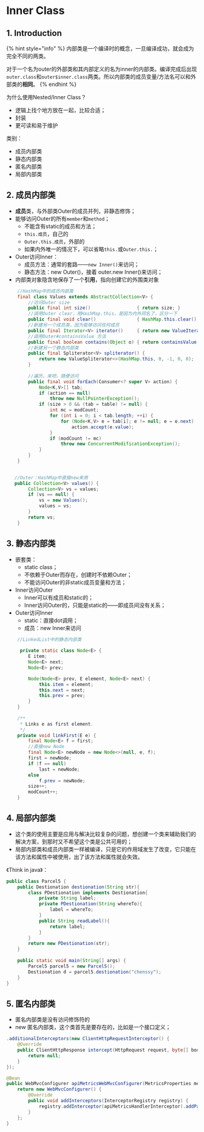 # Inner Class

## 1. Introduction

{% hint style="info" %}
内部类是一个编译时的概念，一旦编译成功，就会成为完全不同的两类。

对于一个名为outer的外部类和其内部定义的名为inner的内部类。编译完成后出现`outer.class`和`outer$inner.class`两类。所以内部类的成员变量/方法名可以和外部类的**相同**。
{% endhint %}

为什么使用Nested/Inner Class？

* 逻辑上找个地方放在一起，比较合适；
* 封装
* 更可读和易于维护

类别：

* 成员内部类
* 静态内部类
* 匿名内部类
* 局部内部类

## 2. **成员内部类**

* **成员**类，与外部类Outer的成员并列，非静态修饰；
* 能够访问Outer的所有`member`和`method`；
  * 不能含有static的成员和方法；
  * `this.成员`，自己的
  * `Outer.this.成员`，外部的
  * 如果内外唯一的情况下，可以省略`this.`或`Outer.this.`；
* Outer访问Inner：
  * 成员方法：通常的套路——`new Inner()`来访问；
  * 静态方法：new Outer\(\)，接着 outer.new Inner\(\)来访问；
* 内部类对象隐含地保存了一个**引用**，指向创建它的外围类对象

```java
    //HashMap中的成员内部类
    final class Values extends AbstractCollection<V> {
        //访问Outer size
        public final int size()                 { return size; }
        //调用Outer clear，用HashMap.this，是因为内外同名了，区分一下
        public final void clear()               { HashMap.this.clear(); }
        //新建另一个成员类，因为能够访问任何成员
        public final Iterator<V> iterator()     { return new ValueIterator(); }
        //调用Outer#containsValue 方法
        public final boolean contains(Object o) { return containsValue(o); }
        //新建另一个静态内部类
        public final Spliterator<V> spliterator() {
            return new ValueSpliterator<>(HashMap.this, 0, -1, 0, 0);
        }
        
        //遍历，来吧，随便访问
        public final void forEach(Consumer<? super V> action) {
            Node<K,V>[] tab;
            if (action == null)
                throw new NullPointerException();
            if (size > 0 && (tab = table) != null) {
                int mc = modCount;
                for (int i = 0; i < tab.length; ++i) {
                    for (Node<K,V> e = tab[i]; e != null; e = e.next)
                        action.accept(e.value);
                }
                if (modCount != mc)
                    throw new ConcurrentModificationException();
            }
        }
    }
    

   //Outer：HashMap中直接new来用
   public Collection<V> values() {
        Collection<V> vs = values;
        if (vs == null) {
            vs = new Values();
            values = vs;
        }
        return vs;
    }
```

## **3. 静态内部类**

* 嵌套类：
  * static class；
  * 不依赖于Outer而存在，创建时不依赖Outer；
  * 不能访问Outer的非static成员变量和方法；
* Inner访问Outer
  * Inner可以有成员和static的；
  * Inner访问Outer的，只能是static的——即成员间没有关系；
* Outer访问Inner
  * static：直接dot调用；
  * 成员：new Inner来访问

```java
    //LinkedList中的静态内部类
 
     private static class Node<E> {
        E item;
        Node<E> next;
        Node<E> prev;

        Node(Node<E> prev, E element, Node<E> next) {
            this.item = element;
            this.next = next;
            this.prev = prev;
        }
    }
    
    /**
     * Links e as first element.
     */
    private void linkFirst(E e) {
        final Node<E> f = first;
        //直接new Node
        final Node<E> newNode = new Node<>(null, e, f);
        first = newNode;
        if (f == null)
            last = newNode;
        else
            f.prev = newNode;
        size++;
        modCount++;
    }
```

## 4. 局部内部类

* 这个类的使用主要是应用与解决比较复杂的问题，想创建一个类来辅助我们的解决方案，到那时又不希望这个类是公共可用的；
* 局部内部类和成员内部类一样被编译，只是它的作用域发生了改变，它只能在该方法和属性中被使用，出了该方法和属性就会失效。

《Think in java》：

```java
public class Parcel5 {
    public Destionation destionation(String str){
        class PDestionation implements Destionation{
            private String label;
            private PDestionation(String whereTo){
                label = whereTo;
            }
            public String readLabel(){
                return label;
            }
        }
        return new PDestionation(str);
    }
    
    public static void main(String[] args) {
        Parcel5 parcel5 = new Parcel5();
        Destionation d = parcel5.destionation("chenssy");
    }
}
```

## 5. 匿名内部类

* 匿名内部类是没有访问修饰符的
* new 匿名内部类，这个类首先是要存在的，比如是一个接口定义；

 

```java
.additionalInterceptors(new ClientHttpRequestInterceptor() {
    @Override
    public ClientHttpResponse intercept(HttpRequest request, byte[] body, ClientHttpRequestExecution execution) throws IOException {
        return null;
    }
});

@Bean
public WebMvcConfigurer apiMetricsWebMvcConfigurer(MetricsProperties metricsProperties, ApiMetricsHandlerInterceptor apiMetricsHandlerInterceptor) {
    return new WebMvcConfigurer() {
        @Override
        public void addInterceptors(InterceptorRegistry registry) {
            registry.addInterceptor(apiMetricsHandlerInterceptor).addPathPatterns(metricsProperties.getApiCall().getPathPatterns());
        }
    };
}
```

 

##  



